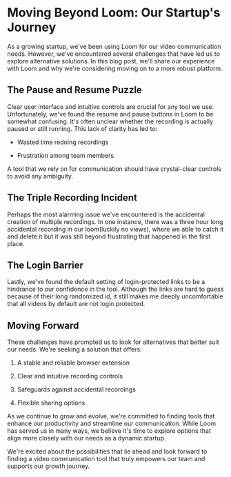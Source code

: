 # Moving Beyond Loom: Our Startup's Journey

As a growing startup, we've been using Loom for our video communication needs. However, we've encountered several challenges that have led us to explore alternative solutions. In this blog post, we'll share our experience with Loom and why we're considering moving on to a more robust platform.

## The Pause and Resume Puzzle

Clear user interface and intuitive controls are crucial for any tool we use. Unfortunately, we've found the resume and pause buttons in Loom to be somewhat confusing. It's often unclear whether the recording is actually paused or still running. This lack of clarity has led to:

* Wasted time redoing recordings

* Frustration among team members

A tool that we rely on for communication should have crystal-clear controls to avoid any ambiguity.

## The Triple Recording Incident

Perhaps the most alarming issue we've encountered is the accidental creation of multiple recordings. In one instance, there was a three hour long accidental recording in our loom(luckily no views), where we able to catch it and delete it but it was still beyond frustrating that happened in the first place.

## The Login Barrier

Lastly, we've found the default setting of login-protected links to be a hindrance to our confidence in the tool. Although the links are hard to guess because of their long randomized id, it still makes me deeply uncomfortable that all videos by default are not login protected.

## Moving Forward

These challenges have prompted us to look for alternatives that better suit our needs. We're seeking a solution that offers:

1. A stable and reliable browser extension

2. Clear and intuitive recording controls

3. Safeguards against accidental recordings

4. Flexible sharing options

As we continue to grow and evolve, we're committed to finding tools that enhance our productivity and streamline our communication. While Loom has served us in many ways, we believe it's time to explore options that align more closely with our needs as a dynamic startup.

We're excited about the possibilities that lie ahead and look forward to finding a video communication tool that truly empowers our team and supports our growth journey.
